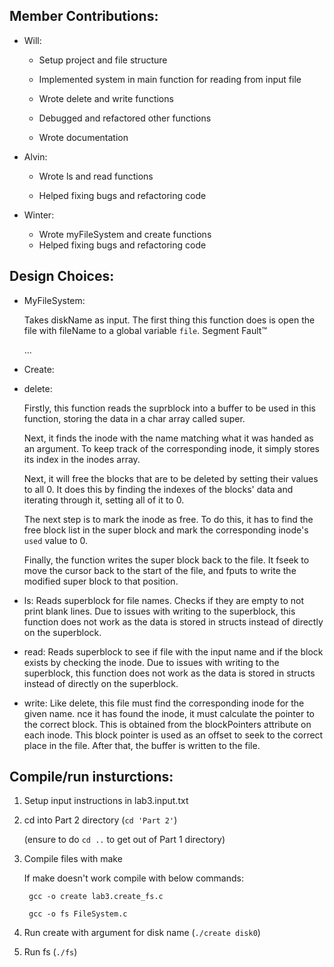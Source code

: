 ## Member Contributions:  
    
* Will:
     
  * Setup project and file structure
  
  * Implemented system in main function for reading from input file
  
  * Wrote delete and write functions
  
  * Debugged and refactored other functions
  
  * Wrote documentation
    
* Alvin:
  
  * Wrote ls and read functions
  
  * Helped fixing bugs and refactoring code
    
* Winter:
  * Wrote myFileSystem and create functions
  * Helped fixing bugs and refactoring code

## Design Choices:

* MyFileSystem:

    Takes diskName as input. The first  thing this function does is open the file with fileName to a global variable `file`. Segment Fault™

    ...

* Create:

* delete:

    Firstly, this function reads the suprblock into a buffer to be used in this function, storing the data in a char array called super.
    
    Next, it finds the inode with the name matching what it was handed as an argument.
    To keep track of the corresponding inode, it simply stores its index in the inodes array.
    
    Next, it will free the blocks that are to be deleted by setting their values to all 0. It does this by finding the indexes of the blocks' data and iterating through it, setting all of it to 0.
    
    The next step is to mark the inode as free. To do this, it has to find the free block list in the super block and mark the corresponding inode's `used` value to 0.
    
    Finally, the function writes the super block back to the file. It fseek to move the cursor back to the start of the file, and fputs to write the modified super block to that position. 

* ls: Reads superblock for file names. Checks if they are empty to not print blank lines. Due to issues with writing to the superblock, this function does not work as the data is stored in structs instead of directly on the superblock.

* read: Reads superblock to see if file with the input name and if the block exists by checking the inode. Due to issues with writing to the superblock, this function does not work as the data is stored in structs instead of directly on the superblock.

* write: Like delete, this file must find the corresponding inode for the given name. nce it has found the inode, it must calculate the pointer to the correct block. This is obtained from the blockPointers attribute on each inode. This block pointer is used as an offset to seek to the correct place in the file. After that, the buffer is written to the file.

## Compile/run insturctions:
  1. Setup input instructions in lab3.input.txt
  
  1. cd into Part 2 directory (`cd 'Part 2'`)
        
        (ensure to do `cd ..` to get out of Part 1 directory)
  
  1. Compile files with make
        
        If make doesn't work compile with below commands:
        
          gcc -o create lab3.create_fs.c
        
          gcc -o fs FileSystem.c
  
  1. Run create with argument for disk name (`./create disk0`)
  
  1. Run fs (`./fs`)
